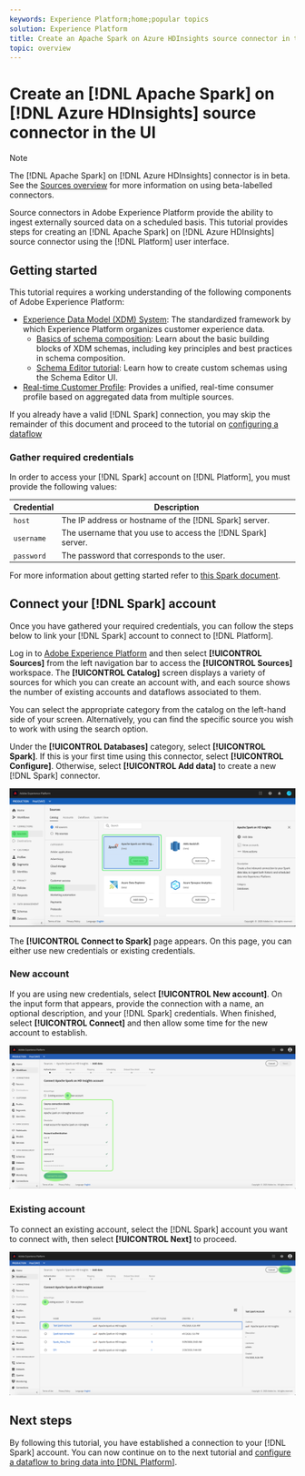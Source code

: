 ```yaml
---
keywords: Experience Platform;home;popular topics
solution: Experience Platform
title: Create an Apache Spark on Azure HDInsights source connector in the UI
topic: overview
---
```


# Create an [!DNL Apache Spark] on [!DNL Azure HDInsights] source connector in the UI

>[!NOTE]
>
> The [!DNL Apache Spark] on [!DNL Azure HDInsights] connector is in beta. See the [Sources overview](../../../../home.md#terms-and-conditions) for more information on using beta-labelled connectors.

Source connectors in Adobe Experience Platform provide the ability to ingest externally sourced data on a scheduled basis. This tutorial provides steps for creating an [!DNL Apache Spark] on [!DNL Azure HDInsights] source connector using the [!DNL Platform] user interface.

## Getting started

This tutorial requires a working understanding of the following components of Adobe Experience Platform:

*   [Experience Data Model (XDM) System](../../../../../xdm/home.md): The standardized framework by which Experience Platform organizes customer experience data.
    *   [Basics of schema composition](../../../../../xdm/schema/composition.md): Learn about the basic building blocks of XDM schemas, including key principles and best practices in schema composition.
    *   [Schema Editor tutorial](../../../../../xdm/tutorials/create-schema-ui.md): Learn how to create custom schemas using the Schema Editor UI.
*   [Real-time Customer Profile](../../../../../profile/home.md): Provides a unified, real-time consumer profile based on aggregated data from multiple sources.

If you already have a valid [!DNL Spark] connection, you may skip the remainder of this document and proceed to the tutorial on [configuring a dataflow](../../dataflow/databases.md)

### Gather required credentials

In order to access your [!DNL Spark] account on [!DNL Platform], you must provide the following values:

| Credential | Description |
| ---------- | ----------- |
| `host` | The IP address or hostname of the [!DNL Spark] server. |
| `username` | The username that you use to access the [!DNL Spark] server. |
| `password` | The password that corresponds to the user. |

For more information about getting started refer to [this Spark document](https://docs.microsoft.com/en-us/azure/hdinsight/spark/apache-spark-overview).

## Connect your [!DNL Spark] account

Once you have gathered your required credentials, you can follow the steps below to link your [!DNL Spark] account to connect to [!DNL Platform].

Log in to [Adobe Experience Platform](https://platform.adobe.com) and then select **[!UICONTROL Sources]** from the left navigation bar to access the **[!UICONTROL Sources]** workspace. The **[!UICONTROL Catalog]** screen displays a variety of sources for which you can create an account with, and each source shows the number of existing accounts and dataflows associated to them.

You can select the appropriate category from the catalog on the left-hand side of your screen. Alternatively, you can find the specific source you wish to work with using the search option.

Under the **[!UICONTROL Databases]** category, select **[!UICONTROL Spark]**. If this is your first time using this connector, select **[!UICONTROL Configure]**. Otherwise, select **[!UICONTROL Add data]** to create a new [!DNL Spark] connector.

![catalog](../../../../images/tutorials/create/spark/catalog.png)

The **[!UICONTROL Connect to Spark]** page appears. On this page, you can either use new credentials or existing credentials.

### New account

If you are using new credentials, select **[!UICONTROL New account]**. On the input form that appears, provide the connection with a name, an optional description, and your [!DNL Spark] credentials. When finished, select **[!UICONTROL Connect]** and then allow some time for the new account to establish.

![new](../../../../images/tutorials/create/spark/new.png)

### Existing account

To connect an existing account, select the [!DNL Spark] account you want to connect with, then select **[!UICONTROL Next]** to proceed.

![existing](../../../../images/tutorials/create/spark/existing.png)

## Next steps

By following this tutorial, you have established a connection to your [!DNL Spark] account. You can now continue on to the next tutorial and [configure a dataflow to bring data into [!DNL Platform]](../../dataflow/databases.md).